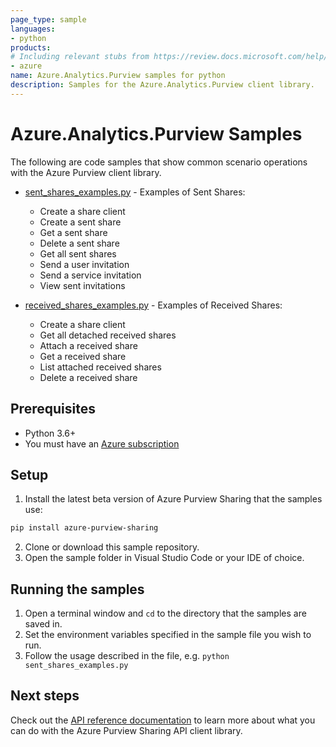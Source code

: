 ```yaml
---
page_type: sample
languages:
- python
products:
# Including relevant stubs from https://review.docs.microsoft.com/help/contribute/metadata-taxonomies#product
- azure
name: Azure.Analytics.Purview samples for python
description: Samples for the Azure.Analytics.Purview client library.
---
```


# Azure.Analytics.Purview Samples

The following are code samples that show common scenario operations with the Azure Purview client library.

* [sent_shares_examples.py](https://github.com/yamanwahsheh/azure-sdk-for-python/blob/yaman/share-v2-python-tests-and-samples/sdk/purview/azure-purview-sharing/samples/sent_shares_examples.py) - Examples of Sent Shares:
    * Create a share client
    * Create a sent share
    * Get a sent share
    * Delete a sent share
    * Get all sent shares
    * Send a user invitation
    * Send a service invitation
    * View sent invitations

* [received_shares_examples.py](https://github.com/yamanwahsheh/azure-sdk-for-python/blob/yaman/share-v2-python-tests-and-samples/sdk/purview/azure-purview-sharing/samples/received_shares_examples.py) - Examples of Received Shares:
    * Create a share client
    * Get all detached received shares
    * Attach a received share
    * Get a received share
    * List attached received shares
    * Delete a received share

## Prerequisites
* Python 3.6+
* You must have an [Azure subscription](https://azure.microsoft.com/free/)

## Setup

1. Install the latest beta version of Azure Purview Sharing that the samples use:

```bash
pip install azure-purview-sharing
```

2. Clone or download this sample repository.
3. Open the sample folder in Visual Studio Code or your IDE of choice.

## Running the samples

1. Open a terminal window and `cd` to the directory that the samples are saved in.
2. Set the environment variables specified in the sample file you wish to run.
3. Follow the usage described in the file, e.g. `python sent_shares_examples.py`

## Next steps

Check out the [API reference documentation](https://aka.ms/azsdk-purview-sharing-ref) to learn more about
what you can do with the Azure Purview Sharing API client library.
